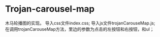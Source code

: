# Trojan-carousel-map
木马轮播图的实现。
导入css文件index.css;
导入js文件trojanCarouseMap.js;
在调用trojanCarouseMap方法，里边的参数为点击的左按钮和右按钮，和ul；
